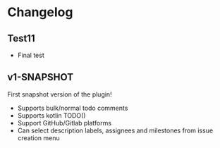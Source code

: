# Changelog

## Test11
- Final test

## v1-SNAPSHOT
First snapshot version of the plugin!
- Supports bulk/normal todo comments
- Supports kotlin TODO()
- Support GitHub/Gitlab platforms
- Can select description labels, assignees and milestones from issue creation menu